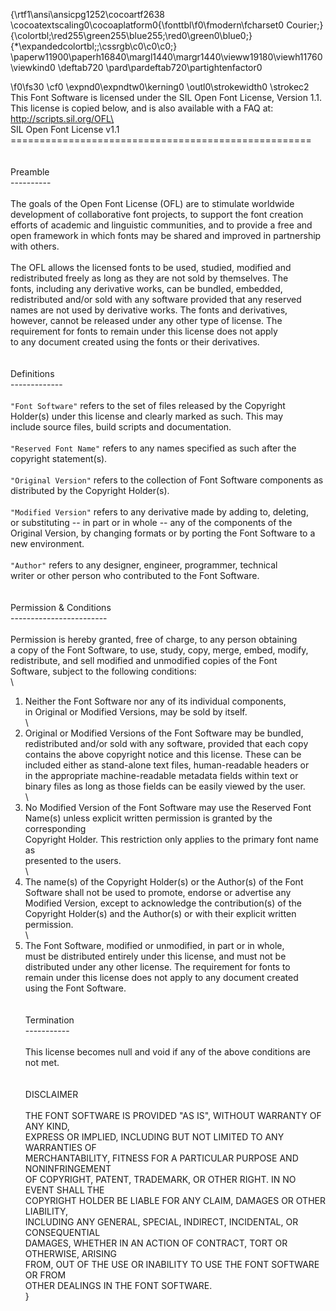 {\rtf1\ansi\ansicpg1252\cocoartf2638
\cocoatextscaling0\cocoaplatform0{\fonttbl\f0\fmodern\fcharset0 Courier;}
{\colortbl;\red255\green255\blue255;\red0\green0\blue0;}
{\*\expandedcolortbl;;\cssrgb\c0\c0\c0;}
\paperw11900\paperh16840\margl1440\margr1440\vieww19180\viewh11760\viewkind0
\deftab720
\pard\pardeftab720\partightenfactor0

\f0\fs30 \cf0 \expnd0\expndtw0\kerning0
\outl0\strokewidth0 \strokec2 This Font Software is licensed under the SIL Open Font License, Version 1.1.\
This license is copied below, and is also available with a FAQ at:\
http://scripts.sil.org/OFL\
\
SIL Open Font License v1.1\
====================================================\
\
\
Preamble\
----------\
\
The goals of the Open Font License (OFL) are to stimulate worldwide\
development of collaborative font projects, to support the font creation\
efforts of academic and linguistic communities, and to provide a free and\
open framework in which fonts may be shared and improved in partnership\
with others.\
\
The OFL allows the licensed fonts to be used, studied, modified and\
redistributed freely as long as they are not sold by themselves. The\
fonts, including any derivative works, can be bundled, embedded, \
redistributed and/or sold with any software provided that any reserved\
names are not used by derivative works. The fonts and derivatives,\
however, cannot be released under any other type of license. The\
requirement for fonts to remain under this license does not apply\
to any document created using the fonts or their derivatives.\
\
\
Definitions\
-------------\
\
`"Font Software"` refers to the set of files released by the Copyright\
Holder(s) under this license and clearly marked as such. This may\
include source files, build scripts and documentation.\
\
`"Reserved Font Name"` refers to any names specified as such after the\
copyright statement(s).\
\
`"Original Version"` refers to the collection of Font Software components as\
distributed by the Copyright Holder(s).\
\
`"Modified Version"` refers to any derivative made by adding to, deleting,\
or substituting -- in part or in whole -- any of the components of the\
Original Version, by changing formats or by porting the Font Software to a\
new environment.\
\
`"Author"` refers to any designer, engineer, programmer, technical\
writer or other person who contributed to the Font Software.\
\
\
Permission & Conditions\
------------------------\
\
Permission is hereby granted, free of charge, to any person obtaining\
a copy of the Font Software, to use, study, copy, merge, embed, modify,\
redistribute, and sell modified and unmodified copies of the Font\
Software, subject to the following conditions:\
\
1. Neither the Font Software nor any of its individual components,\
   in Original or Modified Versions, may be sold by itself.\
\
2. Original or Modified Versions of the Font Software may be bundled,\
   redistributed and/or sold with any software, provided that each copy\
   contains the above copyright notice and this license. These can be\
   included either as stand-alone text files, human-readable headers or\
   in the appropriate machine-readable metadata fields within text or\
   binary files as long as those fields can be easily viewed by the user.\
\
3. No Modified Version of the Font Software may use the Reserved Font\
   Name(s) unless explicit written permission is granted by the corresponding\
   Copyright Holder. This restriction only applies to the primary font name as\
   presented to the users.\
\
4. The name(s) of the Copyright Holder(s) or the Author(s) of the Font\
   Software shall not be used to promote, endorse or advertise any\
   Modified Version, except to acknowledge the contribution(s) of the\
   Copyright Holder(s) and the Author(s) or with their explicit written\
   permission.\
\
5. The Font Software, modified or unmodified, in part or in whole,\
   must be distributed entirely under this license, and must not be\
   distributed under any other license. The requirement for fonts to\
   remain under this license does not apply to any document created\
   using the Font Software.\
\
\
Termination\
-----------\
\
This license becomes null and void if any of the above conditions are\
not met.\
\
\
    DISCLAIMER\
    \
    THE FONT SOFTWARE IS PROVIDED "AS IS", WITHOUT WARRANTY OF ANY KIND,\
    EXPRESS OR IMPLIED, INCLUDING BUT NOT LIMITED TO ANY WARRANTIES OF\
    MERCHANTABILITY, FITNESS FOR A PARTICULAR PURPOSE AND NONINFRINGEMENT\
    OF COPYRIGHT, PATENT, TRADEMARK, OR OTHER RIGHT. IN NO EVENT SHALL THE\
    COPYRIGHT HOLDER BE LIABLE FOR ANY CLAIM, DAMAGES OR OTHER LIABILITY,\
    INCLUDING ANY GENERAL, SPECIAL, INDIRECT, INCIDENTAL, OR CONSEQUENTIAL\
    DAMAGES, WHETHER IN AN ACTION OF CONTRACT, TORT OR OTHERWISE, ARISING\
    FROM, OUT OF THE USE OR INABILITY TO USE THE FONT SOFTWARE OR FROM\
    OTHER DEALINGS IN THE FONT SOFTWARE.\
}